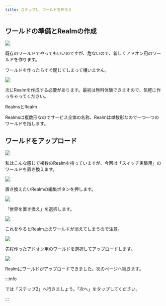 ```yaml
---
title: ステップ1. ワールドを作ろう
---
```


## ワールドの準備とRealmの作成

![](https://cdn-ak.f.st-hatena.com/images/fotolife/s/sasigume/20210208/20210208111530.png)

既存のワールドでやってもいいのですが、危ないので、新しくアドオン用のワールドを作ります。

ワールドを作ったらすぐ閉じてしまって構いません。

![](https://cdn-ak.f.st-hatena.com/images/fotolife/s/sasigume/20210208/20210208103346.png)

次にRealmを作成する必要があります。最初は無料体験できますので、気軽に作っちゃってください。

RealmsとRealm

Realmsは複数形なのでサービス全体の名称、Realmは単数形なので一つ一つのワールドを指します。

## ワールドをアップロード

![](https://cdn-ak.f.st-hatena.com/images/fotolife/s/sasigume/20210208/20210208111503.png)

私はこんな感じで複数のRealmを持っていますが、今回は「スイッチ実験用」のワールドを置き換えます。

![](https://cdn-ak.f.st-hatena.com/images/fotolife/s/sasigume/20210208/20210208102115.png)

置き換えたいRealmの編集ボタンを押します。

![](https://cdn-ak.f.st-hatena.com/images/fotolife/s/sasigume/20210208/20210208122644.png)

「世界を置き換え」を選択します。

![](https://cdn-ak.f.st-hatena.com/images/fotolife/s/sasigume/20210208/20210208122320.png)

これをやるとRealm上のワールドが消えてしまうので注意。

![](https://cdn-ak.f.st-hatena.com/images/fotolife/s/sasigume/20210208/20210208105448.png)

先程作ったアドオン用のワールドを選択してアップロードします。

![](https://cdn-ak.f.st-hatena.com/images/fotolife/s/sasigume/20210208/20210208123347.png)

Realmにワールドがアップロードできました。次のページへ続きます。

:::info

では「ステップ2」へ行きましょう。「次へ」をタップしてください。

:::

